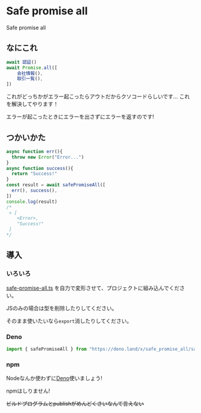 # Safe promise all
Safe promise all
## なにこれ
```ts
await 認証()
await Promise.all([
    会社情報(),
    取引一覧(),
])
```
これがどっちかがエラー起こったらアウトだからクソコードらしいです...
これを解決してやります！

エラーが起こったときにエラーを出さずにエラーを返すのです!
## つかいかた
```ts
async function err(){
  throw new Error("Error...")
}
async function success(){
  return "Success!"
}
const result = await safePromiseAll([
  err(), success(),
])
console.log(result)
/*
 > [
    <Error>,
    "Success!"
 ]
*/
```
## 導入
### いろいろ
[safe-promise-all.ts](./safe-promise-all.ts)
を自力で変形させて、プロジェクトに組み込んでください。

JSのみの場合は型を削除したりしてください。

そのまま使いたいなら`export`消したりしてください。
### Deno
```ts
import { safePromiseAll } from "https://deno.land/x/safe_promise_all/safe-promise-all.ts"
```
### npm
Nodeなんか使わずに[Deno](https://deno.land)使いましょう!

npmはしりません!

~~ビルドプログラムとpublishがめんどくさいなんて言えない~~
